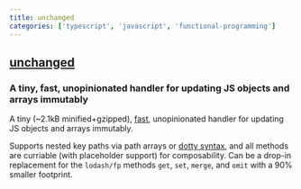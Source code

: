 ```yaml
---
title: unchanged
categories: ['typescript', 'javascript', 'functional-programming']
---
```

## [unchanged](https://github.com/planttheidea/unchanged)

### A tiny, fast, unopinionated handler for updating JS objects and arrays immutably


A tiny (~2.1kB minified+gzipped), [fast](https://github.com/planttheidea/unchanged/blob/master/benchmark_results.csv), unopinionated handler for updating JS objects and arrays immutably.

Supports nested key paths via path arrays or [dotty syntax](https://github.com/planttheidea/pathington), and all methods are curriable (with placeholder support) for composability. Can be a drop-in replacement for the `lodash/fp` methods `get`, `set`, `merge`, and `omit` with a 90% smaller footprint.
